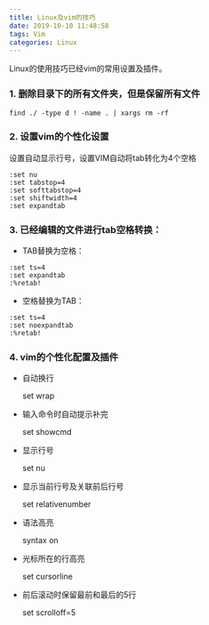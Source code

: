 ```yaml
---
title: Linux及vim的技巧
date: 2019-10-10 11:48:58
tags: Vim
categories: Linux
---
```


Linux的使用技巧已经vim的常用设置及插件。

<!-- more -->

### 1. 删除目录下的所有文件夹，但是保留所有文件
```
find ./ -type d ! -name . | xargs rm -rf
```
### 2. 设置vim的个性化设置
设置自动显示行号，设置VIM自动将tab转化为4个空格
```
:set nu
:set tabstop=4
:set softtabstop=4
:set shiftwidth=4
:set expandtab
```

### 3. 已经编辑的文件进行tab空格转换： 
- TAB替换为空格：
```shell
:set ts=4
:set expandtab
:%retab!
```
- 空格替换为TAB：
```shell
:set ts=4
:set noexpandtab
:%retab!
```

### 4. vim的个性化配置及插件

- 自动换行

  set wrap

- 输入命令时自动提示补完

  set showcmd

- 显示行号

  set nu

- 显示当前行号及关联前后行号

  set relativenumber

- 语法高亮

  syntax on 

- 光标所在的行高亮

  set cursorline

- 前后滚动时保留最前和最后的5行

  set scrolloff=5
